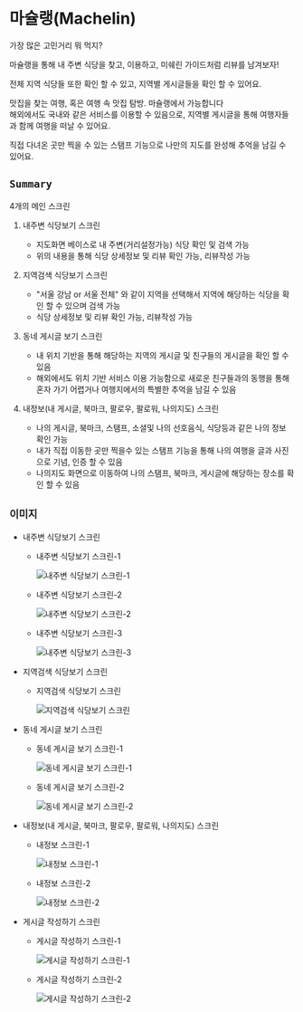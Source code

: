 # 마슐랭(Machelin)

가장 많은 고민거리 뭐 먹지? <br>

마슐랭을 통해 내 주변 식당을 찾고, 이용하고, 미쉐린 가이드처럼 리뷰를 남겨보자! <br>

전체 지역 식당들 또한 확인 할 수 있고, 지역별 게시글들을 확인 할 수 있어요.

맛집을 찾는 여행, 혹은 여행 속 맛집 탐방. 마슐랭에서 가능합니다<br>
해외에서도 국내와 같은 서비스를 이용할 수 있음으로, 지역별 게시글을 통해 여행자들과 함께 여행을 떠날 수 있어요.

직접 다녀온 곳만 찍을 수 있는 스탬프 기능으로 나만의 지도를 완성해 추억을 남길 수 있어요.

## **`Summary`**

4개의 메인 스크린

1. 내주변 식당보기 스크린

   - 지도화면 베이스로 내 주변(거리설정가능) 식당 확인 및 검색 가능
   - 위의 내용을 통해 식당 상세정보 및 리뷰 확인 가능, 리뷰작성 가능

2. 지역검색 식당보기 스크린

   - "서울 강남 or 서울 전체" 와 같이 지역을 선택해서 지역에 해당하는 식당을 확인 할 수 있으며 검색 가능
   - 식당 상세정보 및 리뷰 확인 가능, 리뷰작성 가능

3. 동네 게시글 보기 스크린

   - 내 위치 기반을 통해 해당하는 지역의 게시글 및 친구들의 게시글을 확인 할 수 있음
   - 해외에서도 위치 기반 서비스 이용 가능함으로 새로운 친구들과의 동행을 통해 혼자 가기 어렵거나 여행지에서의 특별한 추억을 남길 수 있음

4. 내정보(내 게시글, 북마크, 팔로우, 팔로워, 나의지도) 스크린
   - 나의 게시글, 북마크, 스탬프, 소셜및 나의 선호음식, 식당등과 같은 나의 정보 확인 가능
   - 내가 직접 이동한 곳만 찍을수 있는 스탬프 기능을 통해 나의 여행을 글과 사진으로 기념, 인증 할 수 있음
   - 나의지도 화면으로 이동하여 나의 스탬프, 북마크, 게시글에 해당하는 장소를 확인 할 수 있음

## **`이미지`**

- 내주변 식당보기 스크린

  - 내주변 식당보기 스크린-1

    ![내주변 식당보기 스크린-1](https://machelin-images.s3.ap-northeast-2.amazonaws.com/1-1.png)

  - 내주변 식당보기 스크린-2

    ![내주변 식당보기 스크린-2](https://machelin-images.s3.ap-northeast-2.amazonaws.com/1-2.png)

  - 내주변 식당보기 스크린-3

    ![내주변 식당보기 스크린-3](https://machelin-images.s3.ap-northeast-2.amazonaws.com/1-3.png)

- 지역검색 식당보기 스크린

  - 지역검색 식당보기 스크린

    ![지역검색 식당보기 스크린](https://machelin-images.s3.ap-northeast-2.amazonaws.com/2-1.png)

- 동네 게시글 보기 스크린

  - 동네 게시글 보기 스크린-1

    ![동네 게시글 보기 스크린-1](https://machelin-images.s3.ap-northeast-2.amazonaws.com/3-1.png)

  - 동네 게시글 보기 스크린-2

    ![동네 게시글 보기 스크린-2](https://machelin-images.s3.ap-northeast-2.amazonaws.com/3-2.png)

- 내정보(내 게시글, 북마크, 팔로우, 팔로워, 나의지도) 스크린

  - 내정보 스크린-1

    ![내정보 스크린-1](https://machelin-images.s3.ap-northeast-2.amazonaws.com/4-1.png)

  - 내정보 스크린-2

    ![내정보 스크린-2](https://machelin-images.s3.ap-northeast-2.amazonaws.com/4-2.png)

- 게시글 작성하기 스크린

  - 게시글 작성하기 스크린-1

    ![게시글 작성하기 스크린-1](https://machelin-images.s3.ap-northeast-2.amazonaws.com/5-1.png)

  - 게시글 작성하기 스크린-2

    ![게시글 작성하기 스크린-2](https://machelin-images.s3.ap-northeast-2.amazonaws.com/5-2.png)

